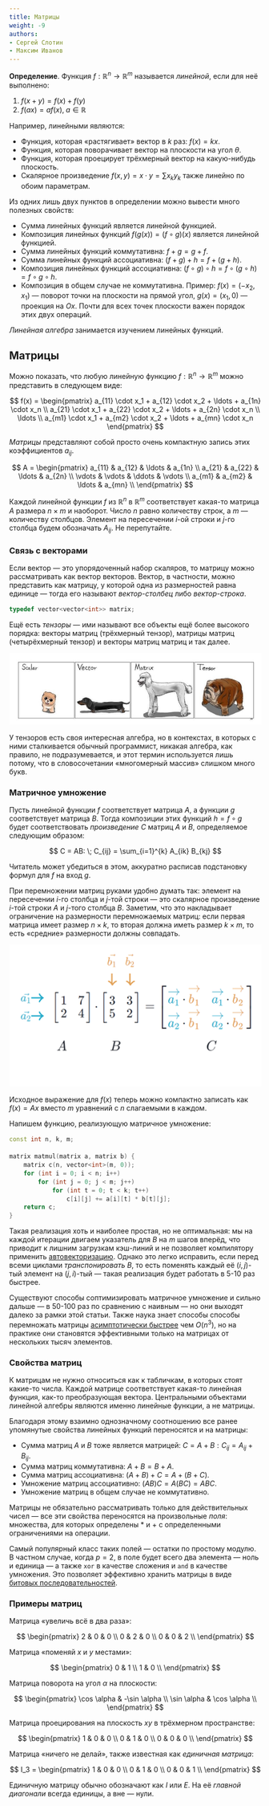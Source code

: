 ```yaml
---
title: Матрицы
weight: -9
authors:
- Сергей Слотин
- Максим Иванов
---
```


**Определение**. Функция $f: \mathbb{R}^n \to \mathbb{R}^m$ называется *линейной*, если для неё выполнено:

1. $f(x+y) = f(x) + f(y)$
2. $f(ax) = a f(x), \; a \in \mathbb{R}$

Например, линейными являются:

* Функция, которая «растягивает» вектор в $k$ раз: $f(x) = k x$.
* Функция, которая поворачивает вектор на плоскости на угол $\theta$.
* Функция, которая проецирует трёхмерный вектор на какую-нибудь плоскость.
* Скалярное произведение $f(x, y) = x \cdot y = \sum x_ky_k$ также линейно по обоим параметрам.

Из одних лишь двух пунктов в определении можно вывести много полезных свойств:

* Сумма линейных функций является линейной функцией.
* Композиция линейных функций $f(g(x)) = (f \circ g)(x)$ является линейной функцией.
* Сумма линейных функций коммутативна: $f+g = g+f$.
* Сумма линейных функций ассоциативна: $(f+g)+h = f+(g+h)$.
* Композиция линейных функций ассоциативна: $(f \circ g) \circ h = f \circ (g \circ h) = f \circ g \circ h$.
* Композиция в общем случае не коммутативна. Пример: $f(x) = (-x_2, x_1)$ — поворот точки на плоскости на прямой угол, $g(x) = (x_1, 0)$ — проекция на $Ox$. Почти для всех точек плоскости важен порядок этих двух операций.

*Линейная алгебра* занимается изучением линейных функций.

## Матрицы

Можно показать, что любую линейную функцию $f: \mathbb{R}^n \to \mathbb{R}^m$ можно представить в следующем виде:

$$
f(x) =
\begin{pmatrix}
    a_{11} \cdot x_1 + a_{12} \cdot x_2 + \ldots + a_{1n} \cdot x_n
\\  a_{21} \cdot x_1 + a_{22} \cdot x_2 + \ldots + a_{2n} \cdot x_n
\\  \ldots
\\  a_{m1} \cdot x_1 + a_{m2} \cdot x_2 + \ldots + a_{mn} \cdot x_n
\end{pmatrix}
$$

*Матрицы* представляют собой просто очень компактную запись этих коэффициентов $a_{ij}$.

$$
A =
\begin{pmatrix}
a_{11} & a_{12} & \ldots & a_{1n} \\
a_{21} & a_{22} & \ldots & a_{2n} \\
\vdots & \vdots & \ddots & \vdots \\
a_{m1} & a_{m2} & \ldots & a_{mn} \\
\end{pmatrix}
$$

Каждой линейной функции $f$ из $\mathbb{R}^n$ в $\mathbb{R}^m$ соответствует какая-то матрица $A$ размера $n \times m$ и наоборот. Число $n$ равно количеству строк, а $m$ — количеству столбцов. Элемент на пересечении $i$-ой строки и $j$-го столбца будем обозначать $A_{ij}$. Не перепутайте.

### Связь с векторами

Если вектор — это упорядоченный набор скаляров, то матрицу можно рассматривать как вектор векторов. Вектор, в частности, можно представить как матрицу, у которой одна из размерностей равна единице — тогда его называют *вектор-столбец* либо *вектор-строка*.

```c++
typedef vector<vector<int>> matrix;
```

Ещё есть *тензоры* — ими называют все объекты ещё более высокого порядка: векторы матриц (трёхмерный тензор), матрицы матриц (четырёхмерный тензор) и векторы матриц матриц и так далее.

![](/api/algorithm/img/dogs.jpg)

У тензоров есть своя интересная алгебра, но в контекстах, в которых с ними сталкивается обычный программист, никакая алгебра, как правило, не подразумевается, и этот термин используется лишь потому, что в словосочетании «многомерный массив» слишком много букв.

### Матричное умножение

Пусть линейной функции $f$ соответствует матрица $A$, а функции $g$ соответствует матрица $B$. Тогда композиции этих функций $h = f \circ g$ будет соответствовать *произведение* $C$ матриц $A$ и $B$, определяемое следующим образом:

$$
C = AB: \; C_{ij} = \sum_{i=1}^{k} A_{ik} B_{kj}
$$

Читатель может убедиться в этом, аккуратно расписав подстановку формул для $f$ на вход $g$.

При перемножении матриц руками удобно думать так: элемент на пересечении $i$-го столбца и $j$-той строки — это скалярное произведение $i$-той строки $A$ и $j$-того столбца $B$. Заметим, что это накладывает ограничение на размерности перемножаемых матриц: если первая матрица имеет размер $n \times k$, то вторая должна иметь размер $k \times m$, то есть «средние» размерности должны совпадать.

![](/api/algorithm/img/matmul.png)

Исходное выражение для $f(x)$ теперь можно компактно записать как $f(x) = Ax$ вместо $m$ уравнений с $n$ слагаемыми в каждом.

Напишем функцию, реализующую матричное умножение:

```c++
const int n, k, m;

matrix matmul(matrix a, matrix b) {
    matrix c(n, vector<int>(m, 0));
    for (int i = 0; i < n; i++)
        for (int j = 0; j < m; j++)
            for (int t = 0; t < k; t++)
                c[i][j] += a[i][t] * b[t][j];
    return c;
}
```

Такая реализация хоть и наиболее простая, но не оптимальная: мы на каждой итерации двигаем указатель для $B$ на $m$ шагов вперёд, что приводит к лишним загрузкам кэш-линий и не позволяет компилятору применить [автовекторизацию](/cs/arithmetic/simd). Однако это легко исправить, если перед всеми циклами *транспонировать* $B$, то есть поменять каждый её $(i, j)$-тый элемент на $(j, i)$-тый — такая реализация будет работать в 5-10 раз быстрее.

Существуют способы соптимизировать матричное умножение и сильно дальше — в 50-100 раз по сравнению с наивным — но они выходят далеко за рамки этой статьи. Также наука знает способы способы перемножать матрицы [асимптотически быстрее](https://en.wikipedia.org/wiki/Strassen_algorithm) чем $O(n^3)$, но на практике они становятся эффективными только на матрицах от нескольких тысяч элементов.

### Свойства матриц

К матрицам не нужно относиться как к табличкам, в которых стоят какие-то числа. Каждой матрице соответствует какая-то линейная функция, как-то преобразующая вектора. Центральными объектами линейной алгебры являются именно линейные функции, а не матрицы.

Благодаря этому взаимно однозначному соотношению все ранее упомянутые свойства линейных функций переносятся и на матрицы:

* Сумма матриц $A$ и $B$ тоже является матрицей: $C = A+B: C_{ij} = A_{ij} + B_{ij}$.
* Сумма матриц коммутативна: $A+B = B+A$.
* Сумма матриц ассоциативна: $(A+B)+C = A+(B+C)$.
* Умножение матриц ассоциативно: $(AB)C = A(BC) = ABC$.
* Умножение матриц в общем случае не коммутативно.

Матрицы не обязательно рассматривать только для действительных чисел — все эти свойства переносятся на произвольные *поля*: множества, для которых определены $*$ и $+$ с определенными ограничениями на операции.

Самый популярный класс таких полей — остатки по простому модулю. В частном случае, когда $p = 2$, в поле будет всего два элемента — ноль и единица — а также `xor` в качестве сложения и `and` в качестве умножения. Это позволяет эффективно хранить матрицы в виде [битовых последовательностей](/cs/set-structures/bitset).

### Примеры матриц

Матрица «увеличь всё в два раза»:

$$
\begin{pmatrix}
2 & 0 & 0 \\
0 & 2 & 0 \\
0 & 0 & 2 \\
\end{pmatrix}
$$

Матрица «поменяй $x$ и $y$ местами»:

$$
\begin{pmatrix}
0 & 1 \\
1 & 0 \\
\end{pmatrix}
$$

Матрица поворота на угол $\alpha$ на плоскости:

$$
\begin{pmatrix}
\cos \alpha & -\sin \alpha \\
\sin \alpha & \cos \alpha \\
\end{pmatrix}
$$

Матрица проецирования на плоскость $xy$ в трёхмерном пространстве:

$$
\begin{pmatrix}
1 & 0 & 0 \\
0 & 1 & 0 \\
0 & 0 & 0 \\
\end{pmatrix}
$$

Матрица «ничего не делай», также известная как *единичная матрица*:

$$
I_3 = \begin{pmatrix}
1 & 0 & 0 \\
0 & 1 & 0 \\
0 & 0 & 1 \\
\end{pmatrix}
$$

Единичную матрицу обычно обозначают как $I$ или $E$. На её *главной диагонали* всегда единицы, а вне — нули.
